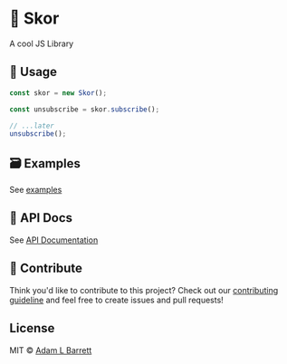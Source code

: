 # 👑 Skor

A cool JS Library

## :mag_right: Usage

```ts
const skor = new Skor();

const unsubscribe = skor.subscribe();

// ...later
unsubscribe();
```

## :card_file_box: Examples

See [examples](./examples)

## :book: API Docs

See [API Documentation](./lib)

## :seedling: Contribute

Think you'd like to contribute to this project? Check out our [contributing guideline](./CONTRIBUTING.md) and feel free to create issues and pull requests!

## License

MIT © [Adam L Barrett](./LICENSE)
